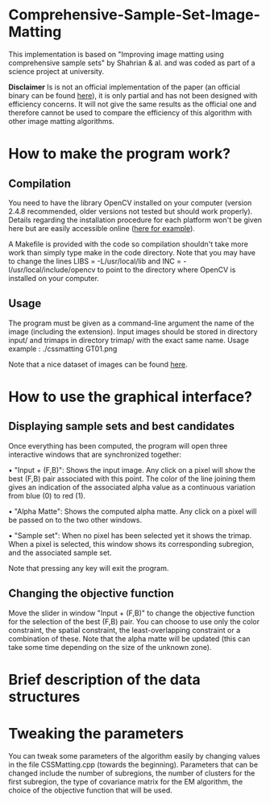 Comprehensive-Sample-Set-Image-Matting
======================================

This implementation is based on "Improving image matting using comprehensive sample sets" by Shahrian & al. and was coded as part of a science project at university.

**Disclaimer** Is is not an official implementation of the paper (an official binary can be found [here](http://www.alphamatting.com/ComprehensiveSampling.zip)), it is only partial and has not been designed with efficiency concerns. It will not give the same results as the official one and therefore cannot be used to compare the efficiency of this algorithm with other image matting algorithms.

# How to make the program work?

## Compilation

You need to have the library OpenCV installed on your computer (version 2.4.8 recommended, older versions not tested but should work properly). Details regarding the installation procedure for each platform won't be given here but are easily accessible online ([here for example](http://docs.opencv.org/doc/tutorials/introduction/table_of_content_introduction/table_of_content_introduction.html)).

A Makefile is provided with the code so compilation shouldn't take more work than simply type make in the code directory. Note that you may have to change the lines LIBS = -L/usr/local/lib and INC = -I/usr/local/include/opencv to point to the directory where OpenCV is installed on your computer.

## Usage

The program must be given as a command-line argument the name of the image (including the extension). Input images should be stored in directory input/ and trimaps in directory trimap/ with the exact same name. Usage example : ./cssmatting GT01.png

Note that a nice dataset of images can be found [here](http://www.alphamatting.com/datasets.php).

# How to use the graphical interface?

## Displaying sample sets and best candidates

Once everything has been computed, the program will open three interactive windows that are synchronized together:

• "Input + (F,B)": Shows the input image. Any click on a pixel will show the best (F,B) pair associated with this point. The color of the line joining them gives an indication of the associated alpha value as a continuous variation from blue (0) to red (1).

• "Alpha Matte": Shows the computed alpha matte. Any click on a pixel will be passed on to the two other windows.

• "Sample set": When no pixel has been selected yet it shows the trimap. When a pixel is selected, this window shows its corresponding subregion, and the associated sample set.

Note that pressing any key will exit the program.

## Changing the objective function

Move the slider in window "Input + (F,B)" to change the objective function for the selection of the best (F,B) pair. You can choose to use only the color constraint, the spatial constraint, the least-overlapping constraint or a combination of these. Note that the alpha matte will be updated (this can take some time depending on the size of the unknown zone).

# Brief description of the data structures

# Tweaking the parameters

You can tweak some parameters of the algorithm easily by changing values in the file CSSMatting.cpp (towards the beginning). Parameters that can be changed include the number of subregions, the number of clusters for the first subregion, the type of covariance matrix for the EM algorithm, the choice of the objective function that will be used.

